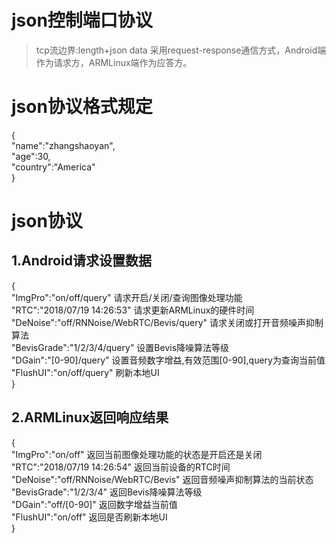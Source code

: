 ﻿# json控制端口协议
>tcp流边界:length+json data
>采用request-response通信方式，Android端作为请求方，ARMLinux端作为应答方。  
# json协议格式规定
{  
	"name":"zhangshaoyan",   
	"age":30,  
	"country":"America"  
}  
# json协议
## 1.Android请求设置数据  
{  
	"ImgPro":"on/off/query"  请求开启/关闭/查询图像处理功能  
	"RTC":"2018/07/19 14:26:53"  请求更新ARMLinux的硬件时间  
	"DeNoise":"off/RNNoise/WebRTC/Bevis/query"  请求关闭或打开音频噪声抑制算法  
	"BevisGrade":"1/2/3/4/query"  设置Bevis降噪算法等级  
	"DGain":"[0-90]/query"  设置音频数字增益,有效范围[0-90],query为查询当前值 
	"FlushUI":"on/off/query"   刷新本地UI     
}  
## 2.ARMLinux返回响应结果  
{  
	"ImgPro":"on/off"  返回当前图像处理功能的状态是开启还是关闭  
	"RTC":"2018/07/19 14:26:54"  返回当前设备的RTC时间   
	"DeNoise":"off/RNNoise/WebRTC/Bevis"  返回音频噪声抑制算法的当前状态  
	"BevisGrade":"1/2/3/4"  返回Bevis降噪算法等级  
	"DGain":"off/[0-90]"  返回数字增益当前值  
	"FlushUI":"on/off"  返回是否刷新本地UI  
}    

